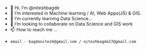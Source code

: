 - 👋 Hi, I’m @niteshbagde
- 👀 I’m interested in Machine learning / AI, Web Apps(JS) & GIS.
- 🌱 I’m currently learning Data Science...
- 💞️ I’m looking to collaborate on Data Science and GIS work
- 📫 How to reach me ... 
-     email - bagdenitesh@gmail.com / niteshbagde17@gmail.com

<!---
niteshbagde/niteshbagde is a ✨ special ✨ repository because its `README.md` (this file) appears on your GitHub profile.
You can click the Preview link to take a look at your changes.
--->
